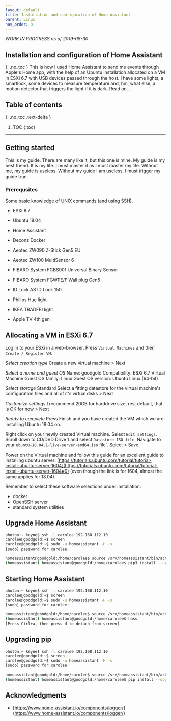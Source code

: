 ```yaml
---
layout: default
title: Installation and configuration of Home Assistant
parent: Linux
nav_order: 3
---
```

*WORK IN PROGRESS as of 2019-08-30*
## Installation and configuration of Home Assistant
{: .no_toc }
This is how I used Home Assistant to send me events through Apple's Home app, with the help of an Ubuntu installation allocated on a VM in ESXi 6.7 with USB devices passed through the host. I have some lights, a smartlock, some devices to measure temperature and, hm, what else, a motion detector that triggers the light if it is dark. Read on. ..

## Table of contents
{: .no_toc .text-delta }

1. TOC
{:toc}
---

## Getting started
This is my guide. There are many like it, but this one is mine. My guide is my best friend. It is my life. 
I must master it as I must master my life. Without me, my guide is useless. Without my guide I am useless. I must trigger my guide true. 

### Prerequsites
Some basic knowledge of UNIX commands (and using SSH).

* ESXi 6.7
* Ubuntu 18.04
* Home Assistant
* Deconz Docker

* Aeotec ZW090 Z-Stick Gen5 EU
* Aeotec ZW100 MultiSensor 6
* FIBARO System FGBS001 Universal Binary Sensor
* FIBARO System FGWPE/F Wall plug Gen5
* ID Lock AS ID Lock 150
* Philips Hue light
* IKEA TRADFRI light
* Apple TV 4th gen

## Allocating a VM in ESXi 6.7
Log in to your ESXi in a web-browser. Press `Virtual Machines` and then `Create / Register VM`.

_Select creation type_
Create a new virtual machine > Next

_Select a name and guest OS_
Name: goodgold
Compatibility: ESXi 6.7 Virtual Machine
Guest OS family: Linux
Guest OS version: Ubuntu Linux (64-bit)

_Select storage_
Standard
Select a fitting datastore for the virtual machine's configuration files and all of it's virtual disks > Next

_Customize settings_
I recommend 20GB for harddrive size, rest default, that is OK for now > Next

_Ready to complete_ 
Press Finish and you have created the VM which we are installing Ubuntu 18.04 on.

Right click on your newly created Virtual machine. Select `Edit settings`. Scroll down to CD/DVD Drive 1 and select `Datastore ISO file`. Navigate to your `ubuntu-18.04.1-live-server-amd64.iso` file`.  Select > Save. 

Power on the Virtual machine and follow this guide for an excellent guide to installing ubuntu server: [https://tutorials.ubuntu.com/tutorial/tutorial-install-ubuntu-server-1604](https://tutorials.ubuntu.com/tutorial/tutorial-install-ubuntu-server-1604#0) 
(even though the link is for 1604, almost the same applies for 18.04).

Remember to select these software selections under installation:
* docker
* OpenSSH server
* standard system utilities


## Upgrade Home Assistant
```bash
photon:~ keyne$ ssh -l carolee 192.168.112.10
carolee@goodgold:~$ screen
carolee@goodgold:~$ sudo -u homeassistant -H -s
[sudo] password for carolee: 

homeassistant@goodgold:/home/carolee$ source /srv/homeassistant/bin/activate
(homeassistant) homeassistant@goodgold:/home/carolee$ pip3 install --upgrade homeassistant
```

## Starting Home Assistant
```bash
photon:~ keyne$ ssh -l carolee 192.168.112.10
carolee@goodgold:~$ screen
carolee@goodgold:~$ sudo -u homeassistant -H -s
[sudo] password for carolee: 

homeassistant@goodgold:/home/carolee$ source /srv/homeassistant/bin/activate
(homeassistant) homeassistant@goodgold:/home/carolee$ hass
[Press Ctrl+a, then press d to detach from screen]
```

## Upgrading pip
```bash
photon:~ keyne$ ssh -l carolee 192.168.112.10
carolee@goodgold:~$ screen
carolee@goodgold:~$ sudo -u homeassistant -H -s
[sudo] password for carolee: 

homeassistant@goodgold:/home/carolee$ source /srv/homeassistant/bin/activate
(homeassistant) homeassistant@goodgold:/home/carolee$ pip install --upgrade pip
```

## Acknowledgments
* [https://www.home-assistant.io/components/logger/](https://www.home-assistant.io/components/logger/)